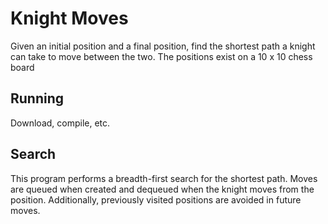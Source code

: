 # Knight Moves
Given an initial position and a final position, find the shortest path a knight can take to move between the two. The positions exist on a 10 x 10 chess board

## Running
Download, compile, etc. 

## Search
This program performs a breadth-first search for the shortest path. Moves are queued when created and dequeued when the knight moves from the position. Additionally, previously visited positions are avoided in future moves.